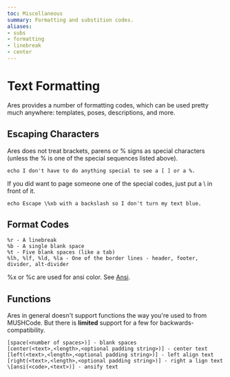 ```yaml
---
toc: Miscellaneous
summary: Formatting and substition codes.
aliases:
- subs
- formatting
- linebreak
- center
---
```

# Text Formatting

Ares provides a number of formatting codes, which can be used pretty much anywhere: templates, poses, descriptions, and more.  

## Escaping Characters

Ares does not treat brackets, parens or % signs as special characters (unless the % is one of the special sequences listed above). 

    echo I don't have to do anything special to see a [ ] or a %.
   
If you did want to page someone one of the special codes, just put a \ in front of it.

    echo Escape \%xb with a backslash so I don't turn my text blue.

## Format Codes

    %r - A linebreak
    %b - A single blank space
    %t - Five blank spaces (like a tab)
    %lh, %lf, %ld, %la - One of the border lines - header, footer, divider, alt-divider

%x or %c are used for ansi color.  See [Ansi](/help/utils/ansi).

## Functions

Ares in general doesn't support functions the way you're used to from MUSHCode.  But there is **limited** support for a few for backwards-compatibility. 

    [space(<number of spaces>)] - blank spaces
    [center(<text>,<length>,<optional padding string>)] - center text
    [left(<text>,<length>,<optional padding string>)] - left align text
    [right(<text>,<length>,<optional padding string>)] - right a lign text
    \[ansi(<code>,<text>)] - ansify text